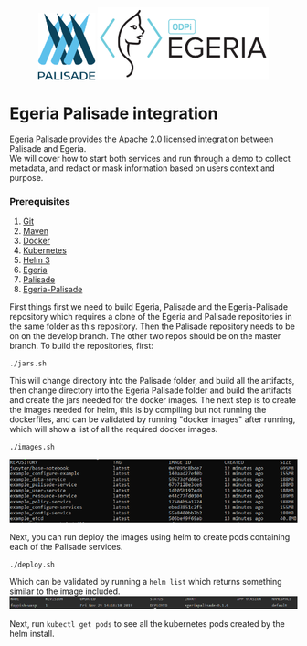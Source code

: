<!-- SPDX-License-Identifier: CC-BY-4.0 -->
<!-- Copyright Contributors to the ODPi Egeria and Palisade project. -->
<p align="center">
  <img src="/images/PalisadeLogo.svg" width="100" />
  <img src="/images/ODPi_Egeria_Logo_color.png" width="300" /> 
</p>

# Egeria Palisade integration

Egeria Palisade provides the Apache 2.0 licensed integration between Palisade and Egeria.  
We will cover how to start both services and run through a demo to collect metadata, and redact or mask information based on users context and purpose.  

### Prerequisites
1. [Git](https://git-scm.com/)
1. [Maven](https://maven.apache.org/)
1. [Docker](https://www.docker.com/)
1. [Kubernetes](https://kubernetes.io/)
1. [Helm 3](https://helm.sh/)
1. [Egeria](https://github.com/odpi/egeria)
1. [Palisade](https://github.com/gchq/Palisade)
1. [Egeria-Palisade](https://github.com/odpi/egeria-palisade)


<p>First things first we need to build Egeria, Palisade and the Egeria-Palisade 
repository which requires a clone of the Egeria and Palisade repositories in the same folder as this repository. 
Then the Palisade repository needs to be on on the develop branch. The other two repos should be on the master branch.
To build the repositories, first:
</p>

```
./jars.sh 
```

<p>
This will change directory into the Palisade folder, and build all the artifacts, then change directory into the Egeria Palisade folder and build the artifacts and create the jars needed for the docker images.  
The next step is to create the images needed for helm, this is by compiling but not running the dockerfiles, and can be validated by running "docker images" after running, which will show a list of all the required docker images.
</p>

```
./images.sh 
```
![dockerImages](images/dockerimages.PNG)

Next, you can run deploy the images using helm to create pods containing each of the Palisade services.
```
./deploy.sh 
```
Which can be validated by running a `helm list` which returns something similar to the image included.
![dockerImages](images/helmlist.PNG)

Next, run `kubectl get pods` to see all the kubernetes pods created by the helm install.

